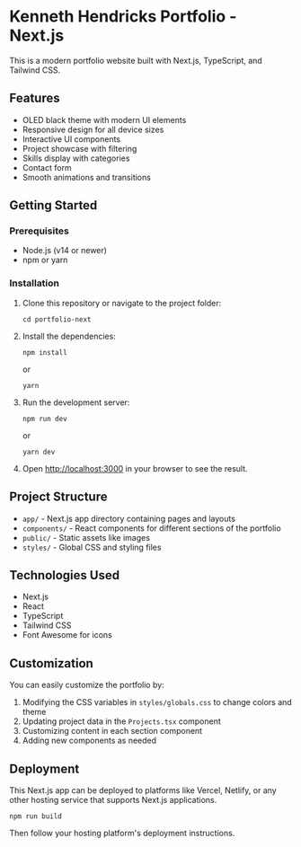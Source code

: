 # Kenneth Hendricks Portfolio - Next.js

This is a modern portfolio website built with Next.js, TypeScript, and Tailwind CSS.

## Features

- OLED black theme with modern UI elements
- Responsive design for all device sizes
- Interactive UI components
- Project showcase with filtering
- Skills display with categories
- Contact form
- Smooth animations and transitions

## Getting Started

### Prerequisites

- Node.js (v14 or newer)
- npm or yarn

### Installation

1. Clone this repository or navigate to the project folder:
   ```
   cd portfolio-next
   ```

2. Install the dependencies:
   ```
   npm install
   ```
   or
   ```
   yarn
   ```

3. Run the development server:
   ```
   npm run dev
   ```
   or
   ```
   yarn dev
   ```

4. Open [http://localhost:3000](http://localhost:3000) in your browser to see the result.

## Project Structure

- `app/` - Next.js app directory containing pages and layouts
- `components/` - React components for different sections of the portfolio
- `public/` - Static assets like images
- `styles/` - Global CSS and styling files

## Technologies Used

- Next.js
- React
- TypeScript
- Tailwind CSS
- Font Awesome for icons

## Customization

You can easily customize the portfolio by:

1. Modifying the CSS variables in `styles/globals.css` to change colors and theme
2. Updating project data in the `Projects.tsx` component
3. Customizing content in each section component
4. Adding new components as needed

## Deployment

This Next.js app can be deployed to platforms like Vercel, Netlify, or any other hosting service that supports Next.js applications.

```
npm run build
```

Then follow your hosting platform's deployment instructions.
